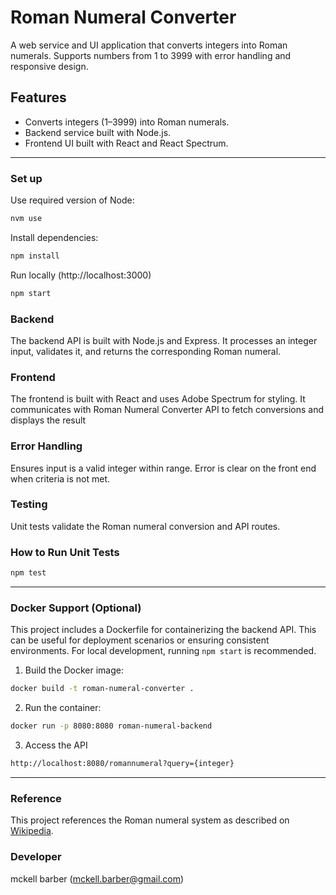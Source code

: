 # Roman Numeral Converter

A web service and UI application that converts integers into Roman numerals. Supports numbers from 1 to 3999 with error handling and responsive design.

## Features

- Converts integers (1–3999) into Roman numerals.
- Backend service built with Node.js.
- Frontend UI built with React and React Spectrum.

---

### Set up

Use required version of Node:

```sh
nvm use
```

Install dependencies:

```sh
npm install
```

Run locally (http://localhost:3000)

```sh
npm start
```

### Backend

The backend API is built with Node.js and Express. It processes an integer input, validates it, and returns the corresponding Roman numeral.

### Frontend

The frontend is built with React and uses Adobe Spectrum for styling. It communicates with Roman Numeral Converter API to fetch conversions and displays the result

### Error Handling

Ensures input is a valid integer within range. Error is clear on the front end when criteria is not met.

### Testing

Unit tests validate the Roman numeral conversion and API routes.

### How to Run Unit Tests

```sh
npm test
```

---

### Docker Support (Optional)

This project includes a Dockerfile for containerizing the backend API. This can be useful for deployment scenarios or ensuring consistent environments. For local development, running `npm start` is recommended.

1. Build the Docker image:

```sh
docker build -t roman-numeral-converter .
```

2. Run the container:

```sh
docker run -p 8080:8080 roman-numeral-backend
```

3. Access the API

```sh
http://localhost:8080/romannumeral?query={integer}
```

---

### Reference
This project references the Roman numeral system as described on [Wikipedia](https://en.wikipedia.org/wiki/Roman_numerals).

### Developer
mckell barber (mckell.barber@gmail.com)

